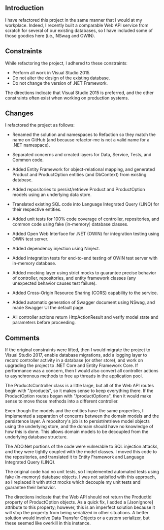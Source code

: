 ## Introduction

I have refactored this project in the same manner that I would at my workplace.  Indeed, I recently built a comparable Web API service from scratch for several of our existing databases, so I have included some of those goodies here (i.e., NSwag and OWIN).

## Constraints

While refactoring the project, I adhered to these constraints:

* Perform all work in Visual Studio 2015.
* Do not alter the design of the existing database.
* Do not change the version of .NET Framework.

The directions indicate that Visual Studio 2015 is preferred, and the other constraints often exist when working on production systems.

## Changes

I refactored the project as follows:

* Renamed the solution and namespaces to Refaction so they match the name on GitHub (and because refactor-me is not a valid name for a .NET namespace).

* Separated concerns and created layers for Data, Service, Tests, and Common code.

* Added Entity Framework for object-relational mapping, and generated Product and ProductOption entities (and DbContext) from existing database.

* Added repositories to persist/retrieve Product and ProductOption models using an underlying data store.

* Translated existing SQL code into Language Integrated Query (LINQ) for their respective entities.

* Added unit tests for 100% code coverage of controller, repositories, and common code using fake (in-memory) database classes.

* Added Open Web Interface for .NET (OWIN) for integration testing using OWIN test server.

* Added dependency injection using Ninject.

* Added integration tests for end-to-end testing of OWIN test server with in-memory database.

* Added mocking layer using strict mocks to guarantee precise behavior of controller, repositories, and entity framework classes (any unexpected behavior causes test failure).

* Added Cross-Origin Resource Sharing (CORS) capability to the service.

* Added automatic generation of Swagger document using NSwag, and made Swagger UI the default page.

* All controller actions return HttpActionResult and verify model state and parameters before proceeding.

## Comments

If the original constraints were lifted, then I would migrate the project to Visual Studio 2017, enable database migrations, add a logging layer to record controller activity in a database (or other store), and work on upgrading the project to .NET Core and Entity Framework Core.  If performance was a concern, then I would also convert all controller actions to asynchronous methods to free up threads in the application pool.

The ProductsController class is a little large, but all of the Web API routes begin with "/products", so it makes sense to keep everything there.  If the ProductOption routes began with "/productOptions", then it would make sense to move those methods into a different controller.

Even though the models and the entities have the same properties, I implemented a separation of concerns between the domain models and the persistence layer.  A repository's job is to persist/retrieve model objects using the underlying store, and the domain should have no knowledge of how this is done.  This allows domain models to be decoupled from the underlying database structure.

The ADO.Net portions of the code were vulnerable to SQL injection attacks, and they were tightly coupled with the model classes.  I moved this code to the repositories, and translated it to Entity Framework and Language Integrated Query (LINQ).

The original code had no unit tests, so I implemented automated tests using fake (in-memory) database objects.  I was not satisfied with this approach, so I replaced it with strict mocks which decouple my unit tests and guarantee their behavior.

The directions indicate that the Web API should not return the ProductId property of ProductOption objects.  As a quick fix, I added a [JsonIgnore] attribute to this property; however, this is an imperfect solution because it will stop the property from being serialized in other situations.  A better solution would involve Data Transfer Objects or a custom serializer, but these seemed like overkill in this instance.

